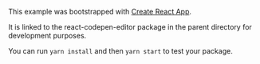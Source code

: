 This example was bootstrapped with [Create React App](https://github.com/facebook/create-react-app).

It is linked to the react-codepen-editor package in the parent directory for development purposes.

You can run `yarn install` and then `yarn start` to test your package.

